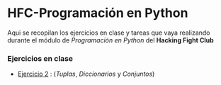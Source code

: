# HFC-Programación en Python

Aqui se recopilan los ejercicios en clase y tareas que vaya realizando durante el módulo de *Programación en Python* del **Hacking Fight Club**

### Ejercicios en clase

- [Ejercicio 2](ejercicio2/ejercicio_2.py) : (*Tuplas*, *Diccionarios* y *Conjuntos*)
